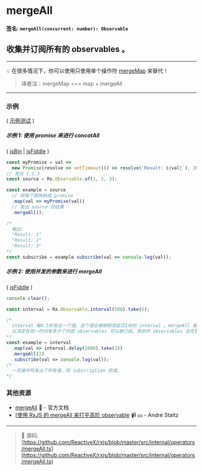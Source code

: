 # mergeAll

#### 签名: `mergeAll(concurrent: number): Observable`

## 收集并订阅所有的 observables 。

---

:bulb:  在很多情况下，你可以使用只使用单个操作符 [mergeMap](../transformation/mergemap.md) 来替代！
> 译者注：mergeMap === map + mergeAll

---

### 示例

( [示例测试](https://github.com/btroncone/learn-rxjs/blob/master/operators/specs/combination/mergeall-spec.ts) )

##### 示例 1: 使用 promise 来进行 concatAll

( [jsBin](http://jsbin.com/worecuhiba/1/edit?js,console) |
[jsFiddle](https://jsfiddle.net/btroncone/0sc4nsxa/) )

```js
const myPromise = val =>
  new Promise(resolve => setTimeout(() => resolve(`Result: ${val}`), 2000));
// 发出 1,2,3
const source = Rx.Observable.of(1, 2, 3);

const example = source
  // 将每个值映射成 promise
  .map(val => myPromise(val))
  // 发出 source 的结果
  .mergeAll();

/*
  输出:
  "Result: 1"
  "Result: 2"
  "Result: 3"
*/
const subscribe = example.subscribe(val => console.log(val));
```

##### 示例 2: 使用**并发的**参数来进行 mergeAll

( [jsFiddle](https://jsfiddle.net/zra3zxhs/) )

```js
console.clear();

const interval = Rx.Observable.interval(500).take(5);

/*
  interval 每0.5秒发出一个值。这个值会被映射成延迟1秒的 interval 。mergeAll 操作符接收一个可选参数
  以决定在同一时间有多少个内部 observables 可以被订阅。其余的 observables 会先暂存以等待订阅。
*/
const example = interval
  .map(val => interval.delay(1000).take(3))
  .mergeAll(2)
  .subscribe(val => console.log(val));
/*
  一旦操作符发出了所有值，则 subscription 完成。
*/
```


### 其他资源

* [mergeAll](http://cn.rx.js.org/class/es6/Observable.js~Observable.html#instance-method-mergeAll) :newspaper: - 官方文档
* [[使用 RxJS 的 mergeAll 来打平高阶 observable](https://egghead.io/lessons/rxjs-flatten-a-higher-order-observable-with-mergeall-in-rxjs?course=use-higher-order-observables-in-rxjs-effectively) :video_camera: :dollar: - André Staltz

---
> :file_folder: 源码:  [https://github.com/ReactiveX/rxjs/blob/master/src/internal/operators/mergeAll.ts](https://github.com/ReactiveX/rxjs/blob/master/src/internal/operators/mergeAll.ts)
